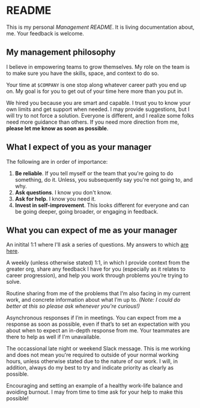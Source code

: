 # README

This is my personal _Management README_. It is living documentation about, me. Your feedback is welcome.

## My management philosophy

I believe in empowering teams to grow themselves. My role on the team is to make sure you have the skills, space, and context to do so.

Your time at `$COMPANY` is one stop along whatever career path you end up on. My goal is for you to get out of your time here more than you put in.

We hired you because you are smart and capable. I trust you to know your own limits and get support when needed. I may provide suggestions, but I will try to not force a solution. Everyone is different, and I realize some folks need more guidance than others. If you need more direction from me, __please let me know as soon as possible__.

## What I expect of you as your manager

The following are in order of importance:

1. **Be reliable**. If you tell myself or the team that you're going to do something, do it. Unless, you subsequently say you're not going to, and why.
2. **Ask questions**. I know you don't know.
3. **Ask for help**. I know you need it.
4. **Invest in self-improvement**. This looks different for everyone and can be going deeper, going broader, or engaging in feedback.

## What you can expect of me as your manager

An initital 1:1 where I'll ask a series of questions. My answers to which [are here](./First1on1.md).

A weekly (unless otherwise stated) 1:1, in which I provide context from the greater org, share any feedback I have for you (especially as it relates to career progression), and help you work through problems you’re trying to solve.

Routine sharing from me of the problems that I’m also facing in my current work, and concrete information about what I’m up to. _(Note: I could do better at this so please ask whenever you're curious!)_

Asynchronous responses if I’m in meetings. You can expect from me a response as soon as possible, even if that’s to set an expectation with you about when to expect an in-depth response from me. Your teammates are there to help as well if I'm unavailable.

The occassional late night or weekend Slack message. This is me working and does not mean you're required to outside of your normal working hours, unless otherwise stated due to the nature of our work. I will, in addition, always do my best to try and indicate priority as clearly as possible.

Encouraging and setting an example of a healthy work-life balance and avoiding burnout. I may from time to time ask for your help to make this possible!
